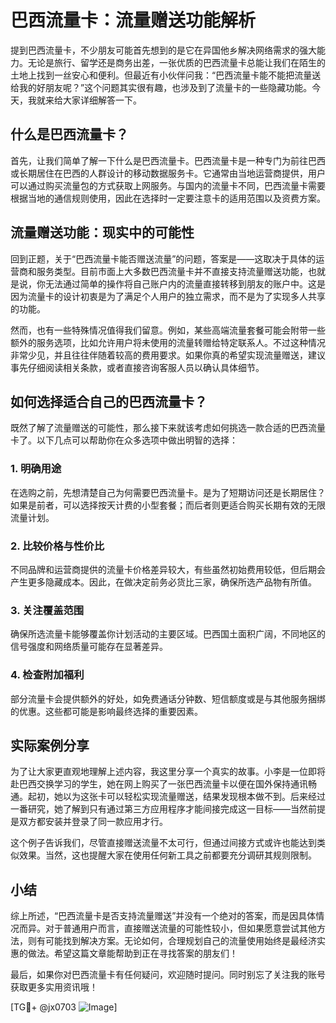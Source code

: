 # 巴西流量卡：流量赠送功能解析

提到巴西流量卡，不少朋友可能首先想到的是它在异国他乡解决网络需求的强大能力。无论是旅行、留学还是商务出差，一张优质的巴西流量卡总能让我们在陌生的土地上找到一丝安心和便利。但最近有小伙伴问我：“巴西流量卡能不能把流量送给我的好朋友呢？”这个问题其实很有趣，也涉及到了流量卡的一些隐藏功能。今天，我就来给大家详细解答一下。

## 什么是巴西流量卡？

首先，让我们简单了解一下什么是巴西流量卡。巴西流量卡是一种专门为前往巴西或长期居住在巴西的人群设计的移动数据服务卡。它通常由当地运营商提供，用户可以通过购买流量包的方式获取上网服务。与国内的流量卡不同，巴西流量卡需要根据当地的通信规则使用，因此在选择时一定要注意卡的适用范围以及资费方案。

## 流量赠送功能：现实中的可能性

回到正题，关于“巴西流量卡能否赠送流量”的问题，答案是——这取决于具体的运营商和服务类型。目前市面上大多数巴西流量卡并不直接支持流量赠送功能，也就是说，你无法通过简单的操作将自己账户内的流量直接转移到朋友的账户中。这是因为流量卡的设计初衷是为了满足个人用户的独立需求，而不是为了实现多人共享的功能。

然而，也有一些特殊情况值得我们留意。例如，某些高端流量套餐可能会附带一些额外的服务选项，比如允许用户将未使用的流量转赠给特定联系人。不过这种情况非常少见，并且往往伴随着较高的费用要求。如果你真的希望实现流量赠送，建议事先仔细阅读相关条款，或者直接咨询客服人员以确认具体细节。

## 如何选择适合自己的巴西流量卡？

既然了解了流量赠送的可能性，那么接下来就该考虑如何挑选一款合适的巴西流量卡了。以下几点可以帮助你在众多选项中做出明智的选择：

### 1. **明确用途**
   在选购之前，先想清楚自己为何需要巴西流量卡。是为了短期访问还是长期居住？如果是前者，可以选择按天计费的小型套餐；而后者则更适合购买长期有效的无限流量计划。

### 2. **比较价格与性价比**
   不同品牌和运营商提供的流量卡价格差异较大，有些虽然初始费用较低，但后期会产生更多隐藏成本。因此，在做决定前务必货比三家，确保所选产品物有所值。

### 3. **关注覆盖范围**
   确保所选流量卡能够覆盖你计划活动的主要区域。巴西国土面积广阔，不同地区的信号强度和网络质量可能存在显著差异。

### 4. **检查附加福利**
   部分流量卡会提供额外的好处，如免费通话分钟数、短信额度或是与其他服务捆绑的优惠。这些都可能是影响最终选择的重要因素。

## 实际案例分享

为了让大家更直观地理解上述内容，我这里分享一个真实的故事。小李是一位即将赴巴西交换学习的学生，她在网上购买了一张巴西流量卡以便在国外保持通讯畅通。起初，她以为这张卡可以轻松实现流量赠送，结果发现根本做不到。后来经过一番研究，她了解到只有通过第三方应用程序才能间接完成这一目标——当然前提是双方都安装并登录了同一款应用才行。

这个例子告诉我们，尽管直接赠送流量不太可行，但通过间接方式或许也能达到类似效果。当然，这也提醒大家在使用任何新工具之前都要充分调研其规则限制。

## 小结

综上所述，“巴西流量卡是否支持流量赠送”并没有一个绝对的答案，而是因具体情况而异。对于普通用户而言，直接赠送流量的可能性较小，但如果愿意尝试其他方法，则有可能找到解决方案。无论如何，合理规划自己的流量使用始终是最经济实惠的做法。希望这篇文章能帮助到正在寻找答案的朋友们！

最后，如果你对巴西流量卡有任何疑问，欢迎随时提问。同时别忘了关注我的账号获取更多实用资讯哦！

[TG💪+ @jx0703 ![Image](https://github.com/user-attachments/assets/dbca1d08-cadb-493c-b0ec-ad6f7a83f270)]